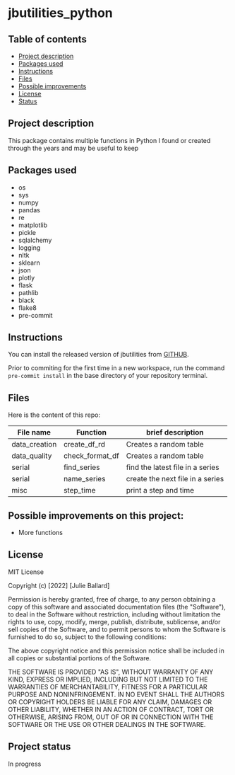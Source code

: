 # jbutilities_python

## Table of contents

- [Project description](#description)
- [Packages used](#packages_used)
- [Instructions](#instructions)
- [Files](#files)
- [Possible improvements](#improvements)
- [License](#license)
- [Status](#status)


## Project description <a name="description"></a>

This package contains multiple functions in Python I found or created through the years and may be useful to keep

## Packages used <a name="packages_used"></a>

- os
- sys
- numpy
- pandas
- re
- matplotlib
- pickle
- sqlalchemy
- logging
- nltk
- sklearn
- json
- plotly
- flask
- pathlib
- black
- flake8
- pre-commit

## Instructions <a name="instructions"></a>

You can install the released version of jbutilities from [GITHUB](https://github.com/jmballard/jbutilities_python).

Prior to commiting for the first time in a new workspace, run the command `pre-commit install` in the base directory of your repository terminal.


## Files <a name="files"></a>

Here is the content of this repo:


| File name       |     Function       | brief description                    |
|-----------------|--------------------|--------------------------------------|
| data_creation   |  create_df_rd      | Creates a random table               |
| data_quality    |  check_format_df   | Creates a random table               |
| serial          |    find_series     | find the latest file in a series     |
| serial          |    name_series     | create the next file in a series     |
| misc            |     step_time      | print a step and time                |


## Possible improvements on this project: <a name="improvements"></a>

- More functions

## License <a name="license"></a>

MIT License

Copyright (c) [2022] [Julie Ballard]

Permission is hereby granted, free of charge, to any person obtaining a copy
of this software and associated documentation files (the "Software"), to deal
in the Software without restriction, including without limitation the rights
to use, copy, modify, merge, publish, distribute, sublicense, and/or sell
copies of the Software, and to permit persons to whom the Software is
furnished to do so, subject to the following conditions:

The above copyright notice and this permission notice shall be included in all
copies or substantial portions of the Software.

THE SOFTWARE IS PROVIDED "AS IS", WITHOUT WARRANTY OF ANY KIND, EXPRESS OR
IMPLIED, INCLUDING BUT NOT LIMITED TO THE WARRANTIES OF MERCHANTABILITY,
FITNESS FOR A PARTICULAR PURPOSE AND NONINFRINGEMENT. IN NO EVENT SHALL THE
AUTHORS OR COPYRIGHT HOLDERS BE LIABLE FOR ANY CLAIM, DAMAGES OR OTHER
LIABILITY, WHETHER IN AN ACTION OF CONTRACT, TORT OR OTHERWISE, ARISING FROM,
OUT OF OR IN CONNECTION WITH THE SOFTWARE OR THE USE OR OTHER DEALINGS IN THE
SOFTWARE.

## Project status  <a name="status"></a>

In progress
